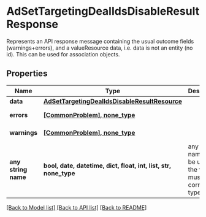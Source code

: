 # AdSetTargetingDealIdsDisableResultResponse

Represents an API response message containing the usual outcome fields (warnings+errors), and a valueResource data,  i.e. data is not an entity (no id). This can be used for association objects.

## Properties
Name | Type | Description | Notes
------------ | ------------- | ------------- | -------------
**data** | [**AdSetTargetingDealIdsDisableResultResource**](AdSetTargetingDealIdsDisableResultResource.md) |  | [optional] 
**errors** | [**[CommonProblem], none_type**](CommonProblem.md) |  | [optional] [readonly] 
**warnings** | [**[CommonProblem], none_type**](CommonProblem.md) |  | [optional] [readonly] 
**any string name** | **bool, date, datetime, dict, float, int, list, str, none_type** | any string name can be used but the value must be the correct type | [optional]

[[Back to Model list]](../README.md#documentation-for-models) [[Back to API list]](../README.md#documentation-for-api-endpoints) [[Back to README]](../README.md)


